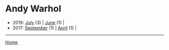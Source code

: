 # Andy Warhol

  * 2019: 
      [July](./andy-warhol-2019-07.md) (3) | 
      [June](./andy-warhol-2019-06.md) (1) | 
  * 2017: 
      [September](./andy-warhol-2017-09.md) (1) | 
      [April](./andy-warhol-2017-04.md) (1) | 

----

[Home](../)
